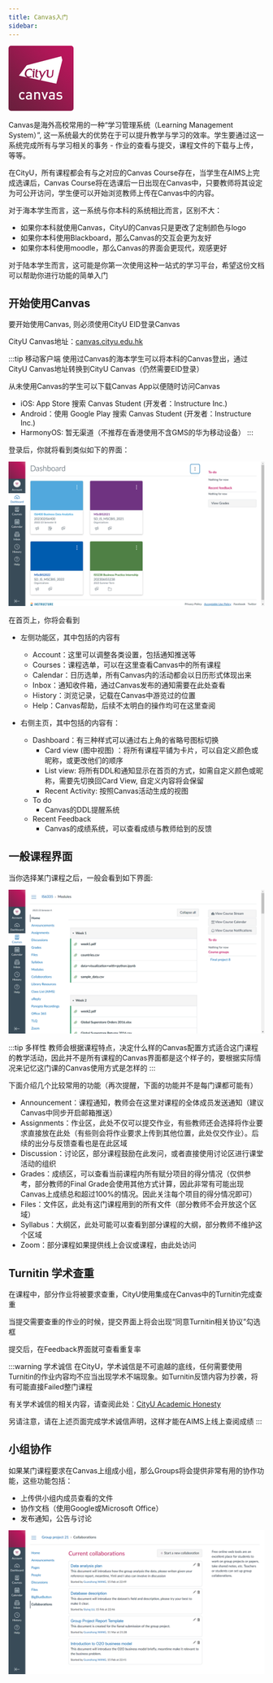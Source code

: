 ```yaml
---
title: Canvas入门
sidebar: 
---
```


![Canvas](/Canvas.png)

Canvas是海外高校常用的一种“学习管理系统（Learning Management System）”, 这一系统最大的优势在于可以提升教学与学习的效率。学生要通过这一系统完成所有与学习相关的事务 - 作业的查看与提交，课程文件的下载与上传，等等。

在CityU，所有课程都会有与之对应的Canvas Course存在，当学生在AIMS上完成选课后，Canvas Course将在选课后一日出现在Canvas中，只要教师将其设定为可公开访问，学生便可以开始浏览教师上传在Canvas中的内容。

对于海本学生而言，这一系统与你本科的系统相比而言，区别不大：

- 如果你本科就使用Canvas，CityU的Canvas只是更改了定制颜色与logo
- 如果你本科使用Blackboard，那么Canvas的交互会更为友好
- 如果你本科使用moodle，那么Canvas的界面会更现代，观感更好

对于陆本学生而言，这可能是你第一次使用这种一站式的学习平台，希望这份文档可以帮助你进行功能的简单入门

## 开始使用Canvas

要开始使用Canvas, 则必须使用CityU EID登录Canvas

CityU Canvas地址：[canvas.cityu.edu.hk]((https://canvas.cityu.edu.hk/))

:::tip 移动客户端
使用过Canvas的海本学生可以将本科的Canvas登出，通过CityU Canvas地址转换到CityU Canvas（仍然需要EID登录）

从未使用Canvas的学生可以下载Canvas App以便随时访问Canvas

- iOS: App Store 搜索 Canvas Student (开发者：Instructure Inc.)
- Android：使用 Google Play 搜索 Canvas Student (开发者：Instructure Inc.)
- HarmonyOS: 暂无渠道（不推荐在香港使用不含GMS的华为移动设备）
:::

登录后，你就将看到类似如下的界面：

![Canvas Homepage](/Canvas_1.png)

在首页上，你将会看到

- 左侧功能区，其中包括的内容有
  - Account：这里可以调整各类设置，包括通知推送等
  - Courses：课程选单，可以在这里查看Canvas中的所有课程
  - Calendar：日历选单，所有Canvas内的活动都会以日历形式体现出来
  - Inbox：通知收件箱，通过Canvas发布的通知需要在此处查看
  - History：浏览记录，记载在Canvas中游览过的位置
  - Help：Canvas帮助，后续不太明白的操作均可在这里查阅

- 右侧主页，其中包括的内容有：
  - Dashboard：有三种样式可以通过右上角的省略号图标切换
    - Card view (图中视图) ：将所有课程平铺为卡片，可以自定义颜色或昵称，或更改他们的顺序
    - List view: 将所有DDL和通知显示在首页的方式，如需自定义颜色或昵称，需要先切换回Card View, 自定义内容将会保留
    - Recent Activity: 按照Canvas活动生成的视图
  - To do
    - Canvas的DDL提醒系统
  - Recent Feedback
    - Canvas的成绩系统，可以查看成绩与教师给到的反馈

## 一般课程界面

当你选择某门课程之后，一般会看到如下界面:

![IS6335](/Canvas_2.png)

:::tip 多样性
教师会根据课程特点，决定什么样的Canvas配置方式适合这门课程的教学活动，因此并不是所有课程的Canvas界面都是这个样子的，要根据实际情况来记忆这门课的Canvas使用方式是怎样的
:::

下面介绍几个比较常用的功能（再次提醒，下面的功能并不是每门课都可能有）

- Announcement：课程通知，教师会在这里对课程的全体成员发送通知（建议Canvas中同步开启邮箱推送）
- Assignments：作业区，此处不仅可以提交作业，有些教师还会选择将作业要求直接放在此处（有些则会将作业要求上传到其他位置，此处仅交作业）。后续的出分与反馈查看也是在此区域
- Discussion：讨论区，部分课程鼓励在此发问，或者直接使用讨论区进行课堂活动的组织
- Grades：成绩区，可以查看当前课程内所有赋分项目的得分情况（仅供参考，部分教师的Final Grade会使用其他方式计算，因此非常有可能出现Canvas上成绩总和超过100%的情况。因此关注每个项目的得分情况即可）
- Files：文件区，此处有这门课程用到的所有文件（部分教师不会开放这个区域）
- Syllabus：大纲区，此处可能可以查看到部分课程的大纲，部分教师不维护这个区域
- Zoom：部分课程如果提供线上会议或课程，由此处访问

## Turnitin 学术查重

在课程中，部分作业将被要求查重，CityU使用集成在Canvas中的Turnitin完成查重

当提交需要查重的作业的时候，提交界面上将会出现“同意Turnitin相关协议”勾选框

提交后，在Feedback界面就可查看重复率

:::warning 学术诚信
在CityU，学术诚信是不可逾越的底线，任何需要使用Turnitin的作业内容均不应当出现学术不端现象。如Turnitin反馈内容为抄袭，将有可能直接Failed整门课程

有关学术诚信的相关内容，请查阅此处：[CityU Academic Honesty](https://www.cityu.edu.hk/ah/)

另请注意，请在上述页面完成学术诚信声明，这样才能在AIMS上线上查阅成绩
:::

## 小组协作

如果某门课程要求在Canvas上组成小组，那么Groups将会提供非常有用的协作功能，这些功能包括：

- 上传供小组内成员查看的文件
- 协作文档（使用Google或Microsoft Office）
- 发布通知，公告与讨论

![Groups](/Canvas_3.png)
